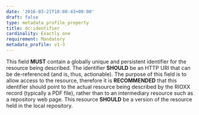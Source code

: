 ```yaml
---
date: '2016-03-21T10:00:43+00:00'
draft: false
type: metadata_profile_property
title: dc:identifier
cardinality: Exactly one
requirement: Mandatory
metadata_profile: v1-3
---
```

This field **MUST** contain a globally unique and persistent identifier for the resource being described. The identifier **SHOULD** be an HTTP URI that can be de-referenced (and is, thus, actionable). The purpose of this field is to allow access to the resource, therefore it is **RECOMMENDED** that this identifier should point to the actual resource being described by the RIOXX record (typically a PDF file), rather than to an intermediary resource such as a repository web page. This resource **SHOULD** be a version of the resource held in the local repository.
